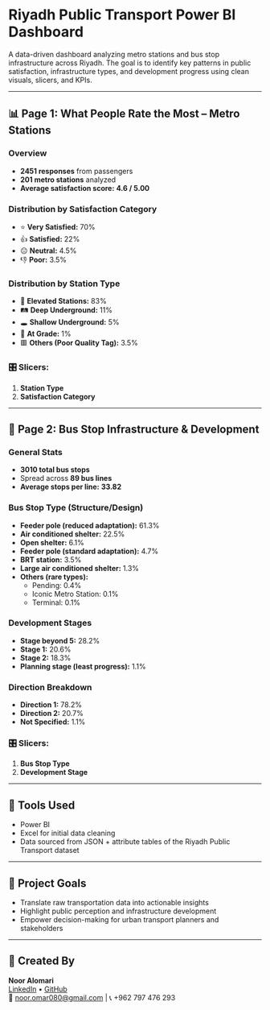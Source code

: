 # Riyadh Public Transport Power BI Dashboard

A data-driven dashboard analyzing metro stations and bus stop infrastructure across Riyadh. The goal is to identify key patterns in public satisfaction, infrastructure types, and development progress using clean visuals, slicers, and KPIs.

---

## 📊 Page 1: What People Rate the Most – Metro Stations

### Overview
- **2451 responses** from passengers
- **201 metro stations** analyzed
- **Average satisfaction score:** **4.6 / 5.00**

### Distribution by Satisfaction Category
- ⭐ **Very Satisfied:** 70%
- 👍 **Satisfied:** 22%
- 😐 **Neutral:** 4.5%
- 👎 **Poor:** 3.5%

### Distribution by Station Type
- 🚉 **Elevated Stations:** 83%
- 🛤️ **Deep Underground:** 11%
- 🕳️ **Shallow Underground:** 5%
- 🚦 **At Grade:** 1%
- 🟥 **Others (Poor Quality Tag):** 3.5%

### 🎛️ Slicers:
1. **Station Type**
2. **Satisfaction Category**

---

## 🚏 Page 2: Bus Stop Infrastructure & Development

### General Stats
- **3010 total bus stops**
- Spread across **89 bus lines**
- **Average stops per line:** **33.82**

### Bus Stop Type (Structure/Design)
- **Feeder pole (reduced adaptation):** 61.3%
- **Air conditioned shelter:** 22.5%
- **Open shelter:** 6.1%
- **Feeder pole (standard adaptation):** 4.7%
- **BRT station:** 3.5%
- **Large air conditioned shelter:** 1.3%
- **Others (rare types):**
  - Pending: 0.4%
  - Iconic Metro Station: 0.1%
  - Terminal: 0.1%

### Development Stages
- **Stage beyond 5:** 28.2%
- **Stage 1:** 20.6%
- **Stage 2:** 18.3%
- **Planning stage (least progress):** 1.1%

### Direction Breakdown
- **Direction 1:** 78.2%
- **Direction 2:** 20.7%
- **Not Specified:** 1.1%

### 🎛️ Slicers:
1. **Bus Stop Type**
2. **Development Stage**

---

## 📁 Tools Used
- Power BI
- Excel for initial data cleaning
- Data sourced from JSON + attribute tables of the Riyadh Public Transport dataset

---

## 📌 Project Goals
- Translate raw transportation data into actionable insights
- Highlight public perception and infrastructure development
- Empower decision-making for urban transport planners and stakeholders

---

## 🔗 Created By
**Noor Alomari**  
[LinkedIn](https://www.linkedin.com/in/noor-alomari) • [GitHub](https://github.com/noor99t)  
📧 noor.omar080@gmail.com | 📞 +962 797 476 293
